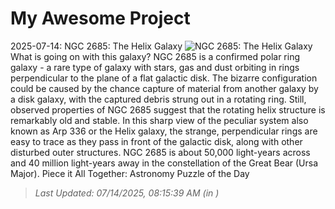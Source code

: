 # My Awesome Project

<!-- APOD Start -->
2025-07-14: NGC 2685: The Helix Galaxy
![NGC 2685: The Helix Galaxy](https://apod.nasa.gov/apod/image/2507/Ngc2685_Thrun_960.jpg)
What is going on with this galaxy? NGC 2685 is a confirmed polar ring galaxy - a rare type of galaxy with stars, gas and dust orbiting in rings perpendicular to the plane of a flat galactic disk. The bizarre configuration could be caused by the chance capture of material from another galaxy by a disk galaxy, with the captured debris strung out in a rotating ring. Still, observed properties of NGC 2685 suggest that the rotating helix structure is remarkably old and stable. In this sharp view of the peculiar system also known as Arp 336 or the Helix galaxy, the strange, perpendicular rings are easy to trace as they pass in front of the galactic disk, along with other disturbed outer structures. NGC 2685 is about 50,000 light-years across and 40 million light-years away in the constellation of the Great Bear (Ursa Major).   Piece it All Together: Astronomy Puzzle of the Day
> _Last Updated: 07/14/2025, 08:15:39 AM (in )_
<!-- APOD End -->
